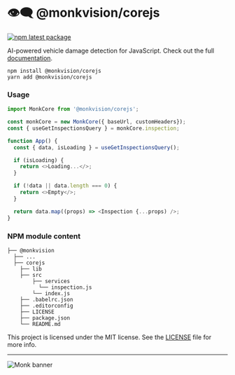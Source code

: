 # 👁️‍🗨️ @monkvision/corejs
[![npm latest package](https://img.shields.io/npm/v/@monkvision/corejs/latest.svg)](https://www.npmjs.com/package/@monkvision/corejs)

AI-powered vehicle damage detection for JavaScript.
Check out the full [documentation](https://monkvision.github.io/monk/docs).

``` yarn
npm install @monkvision/corejs
yarn add @monkvision/corejs
```

### Usage
``` javascript
import MonkCore from '@monkvision/corejs';

const monkCore = new MonkCore({ baseUrl, customHeaders});
const { useGetInspectionsQuery } = monkCore.inspection;

function App() {
  const { data, isLoading } = useGetInspectionsQuery();

  if (isLoading) {
    return <>Loading...</>;
  }

  if (!data || data.length === 0) {
    return <>Empty</>;
  }

  return data.map((props) => <Inspection {...props) />;
}
```

### NPM module content
``` xpath2
├── @monkvision
  ├── ...
  ├── corejs
    ├── lib
    ├── src
        ├── services
          └── inspection.js
        └── index.js
    ├── .babelrc.json
    ├── .editorconfig
    ├── LICENSE
    ├── package.json
    └── README.md
```

This project is licensed under the MIT license. See the [LICENSE](LICENSE) file for more info.

----
![Monk banner](https://raw.githubusercontent.com/monkvision/monkjs/master/assets/banner.webp)
